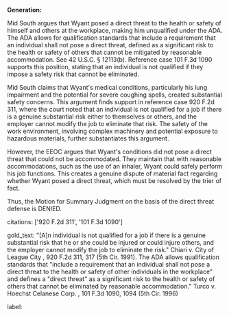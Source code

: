 **Generation:**

Mid South argues that Wyant posed a direct threat to the health or safety of himself and others at the workplace, making him unqualified under the ADA. The ADA allows for qualification standards that include a requirement that an individual shall not pose a direct threat, defined as a significant risk to the health or safety of others that cannot be mitigated by reasonable accommodation. See 42 U.S.C. § 12113(b). Reference case 101 F.3d 1090 supports this position, stating that an individual is not qualified if they impose a safety risk that cannot be eliminated.

Mid South claims that Wyant's medical conditions, particularly his lung impairment and the potential for severe coughing spells, created substantial safety concerns. This argument finds support in reference case 920 F.2d 311, where the court noted that an individual is not qualified for a job if there is a genuine substantial risk either to themselves or others, and the employer cannot modify the job to eliminate that risk. The safety of the work environment, involving complex machinery and potential exposure to hazardous materials, further substantiates this argument.

However, the EEOC argues that Wyant's conditions did not pose a direct threat that could not be accommodated. They maintain that with reasonable accommodations, such as the use of an inhaler, Wyant could safely perform his job functions. This creates a genuine dispute of material fact regarding whether Wyant posed a direct threat, which must be resolved by the trier of fact.

Thus, the Motion for Summary Judgment on the basis of the direct threat defense is DENIED.

citations: ['920 F.2d 311', '101 F.3d 1090']

gold_text: "[A]n individual is not qualified for a job if there is a genuine substantial risk that he or she could be injured or could injure others, and the employer cannot modify the job to eliminate the risk." Chiari v. City of League City , 920 F.2d 311, 317 (5th Cir. 1991). The ADA allows qualification standards that "include a requirement that an individual shall not pose a direct threat to the health or safety of other individuals in the workplace" and defines a "direct threat" as a significant risk to the health or safety of others that cannot be eliminated by reasonable accommodation." Turco v. Hoechst Celanese Corp. , 101 F.3d 1090, 1094 (5th Cir. 1996)

label: 